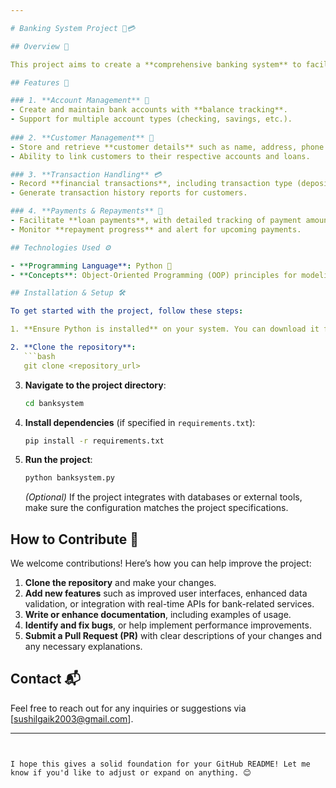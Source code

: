 ```yaml
---

# Banking System Project 🏦💳

## Overview 🌟

This project aims to create a **comprehensive banking system** to facilitate various operations such as managing customer accounts, offering loans, tracking repayments, processing transactions, and providing bank-related services. The system is built using **Python** and follows object-oriented programming principles to model essential banking entities like accounts, customers, loans, and transactions.

## Features 🔑

### 1. **Account Management** 💼
- Create and maintain bank accounts with **balance tracking**.
- Support for multiple account types (checking, savings, etc.).
  
### 2. **Customer Management** 👥
- Store and retrieve **customer details** such as name, address, phone number, and email.
- Ability to link customers to their respective accounts and loans.

### 3. **Transaction Handling** 💳
- Record **financial transactions**, including transaction type (deposit/withdrawal), amount, and date.
- Generate transaction history reports for customers.

### 4. **Payments & Repayments** 🧾
- Facilitate **loan payments**, with detailed tracking of payment amounts and dates.
- Monitor **repayment progress** and alert for upcoming payments.

## Technologies Used ⚙️

- **Programming Language**: Python 🐍
- **Concepts**: Object-Oriented Programming (OOP) principles for modeling banking entities.

## Installation & Setup 🛠️

To get started with the project, follow these steps:

1. **Ensure Python is installed** on your system. You can download it from [python.org](https://www.python.org/downloads/).

2. **Clone the repository**:
   ```bash
   git clone <repository_url>
   ```

3. **Navigate to the project directory**:
   ```bash
   cd banksystem
   ```

4. **Install dependencies** (if specified in `requirements.txt`):
   ```bash
   pip install -r requirements.txt
   ```

5. **Run the project**:
   ```bash
   python banksystem.py
   ```

   *(Optional)* If the project integrates with databases or external tools, make sure the configuration matches the project specifications.

## How to Contribute 🤝

We welcome contributions! Here’s how you can help improve the project:

1. **Clone the repository** and make your changes.
2. **Add new features** such as improved user interfaces, enhanced data validation, or integration with real-time APIs for bank-related services.
3. **Write or enhance documentation**, including examples of usage.
4. **Identify and fix bugs**, or help implement performance improvements.
5. **Submit a Pull Request (PR)** with clear descriptions of your changes and any necessary explanations.



## Contact 📬

Feel free to reach out for any inquiries or suggestions via [sushilgaik2003@gmail.com].

---
```


I hope this gives a solid foundation for your GitHub README! Let me know if you'd like to adjust or expand on anything. 😊
